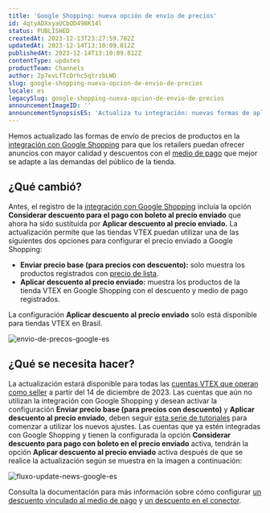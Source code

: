 ```yaml
---
title: 'Google Shopping: nueva opción de envío de precios'
id: 4qtyADXxyaUCbOD498K14l
status: PUBLISHED
createdAt: 2023-12-13T23:27:59.782Z
updatedAt: 2023-12-14T13:10:09.812Z
publishedAt: 2023-12-14T13:10:09.812Z
contentType: updates
productTeam: Channels
author: 2p7evLfTcDrhc5qtrzbLWD
slug: google-shopping-nueva-opcion-de-envio-de-precios
locale: es
legacySlug: google-shopping-nueva-opcion-de-envio-de-precios
announcementImageID: ''
announcementSynopsisES: 'Actualiza tu integración: nuevas formas de aplicar descuentos en Google Shopping.'
---
```


Hemos actualizado las formas de envío de precios de productos en la [integración con Google Shopping](https://help.vtex.com/es/tracks/configurar-integracao-com-o-google-shopping--25Sl7iOqq58PGfVfTAo8Xw/2kGKxwD9HKJvTLDTikQ4zG) para que los retailers puedan ofrecer anuncios con mayor calidad y descuentos con el [medio de pago](https://help.vtex.com/es/tutorial/diferenca-entre-meios-de-pagamento-e-condicoes-de-pagamento--3azJenhGFyUy2gsocms42Q) que mejor se adapte a las demandas del público de la tienda.

## ¿Qué cambió?

Antes, el registro de la [integración con Google Shopping](https://help.vtex.com/es/tracks/configurar-integracao-com-o-google-shopping--25Sl7iOqq58PGfVfTAo8Xw/2kGKxwD9HKJvTLDTikQ4zG) incluía la opción __Considerar descuento para el pago con boleto al precio enviado__ que ahora ha sido sustituida por __Aplicar descuento al precio enviado.__ La actualización permite que las tiendas VTEX puedan utilizar una de las siguientes dos opciones para configurar el precio enviado a Google Shopping:  
- __Enviar precio base (para precios con descuento):__ solo muestra los productos registrados con [precio de lista](https://help.vtex.com/es/tracks/precos-101--6f8pwCns3PJHqMvQSugNfP/3XcXp0r5WrJvogB8KIX4Kx#preco-de-lista).  
- __Aplicar descuento al precio enviado:__ muestra los productos de la tienda VTEX en Google Shopping con el descuento y medio de pago registrados.  

<div class = "alert alert-warning">
  La configuración <b>Aplicar descuento al precio enviado</b> solo está disponible para tiendas VTEX en Brasil.
</div>

![envio-de-precos-google-es](//images.ctfassets.net/alneenqid6w5/5ZZihnxaawRM55WkmZ8YJA/afc4f30ca92f564cb47326e9956b21df/envio-de-precos-google-es.png)

## ¿Qué se necesita hacer?

La actualización estará disponible para todas las [cuentas VTEX que operan como seller](https://help.vtex.com/es/tutorial/estrategias-de-marketplace-na-vtex--tutorials_402#sendo-seller-vtex) a partir del 14 de diciembre de 2023.
Las cuentas que aún no utilizan la integración con Google Shopping y desean activar la configuración __Enviar precio base (para precios con descuento)__ y __Aplicar descuento al precio enviado__, deben seguir [esta serie de tutoriales](https://help.vtex.com/es/tracks/configurar-integracao-com-o-google-shopping--25Sl7iOqq58PGfVfTAo8Xw/2kGKxwD9HKJvTLDTikQ4zG) para comenzar a utilizar los nuevos ajustes. Las cuentas que ya estén integradas con Google Shopping y tienen la configurada la opción __Considerar descuento para pago con boleto en el precio enviado__ activa, tendrán la opción __Aplicar descuento al precio enviado__ activa después de que se realice la actualización según se muestra en la imagen a continuación:

 ![fluxo-update-news-google-es](//images.ctfassets.net/alneenqid6w5/3JvNH6bvMe4warWK5aOrNv/4c8dc610fc35a1ab2dc5d2c820f7fea4/fluxo-update-news-google-es.png)

Consulta la documentación para más información sobre cómo configurar [un descuento vinculado al medio de pago](https://help.vtex.com/es/tracks/configurar-integracao-com-o-google-shopping--25Sl7iOqq58PGfVfTAo8Xw/3AqbcsWrge8zLt0BC5CtGd#desconto-vinculado-ao-metodo-de-pagamento) y [un descuento en el conector](https://help.vtex.com/es/tracks/configurar-integracao-com-o-google-shopping--25Sl7iOqq58PGfVfTAo8Xw/wWyl0Njxgs5KfXvxYZJrl).

